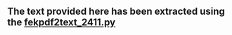 ## The text provided here has been extracted using the <a href="https://github.com/kafidas/just-text/tree/main/pdf-text-processing">fekpdf2text_2411.py</a>
